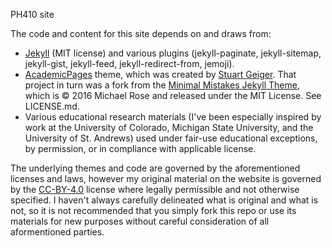 PH410 site


The code and content for this site depends on and draws from:
* [Jekyll](https://jekyllrb.com/) (MIT license) and various plugins (jekyll-paginate, jekyll-sitemap, jekyll-gist, jekyll-feed, jekyll-redirect-from, jemoji).
* [AcademicPages](https://github.com/academicpages/academicpages.github.io) theme, which was created by [Stuart Geiger](https://github.com/staeiou). That project in turn was a fork from the [Minimal Mistakes Jekyll Theme](https://mmistakes.github.io/minimal-mistakes/), which is © 2016 Michael Rose and released under the MIT License. See LICENSE.md.
* Various educational research materials (I've been especially inspired by work at the University of Colorado, Michigan State University, and the University of St. Andrews) used under fair-use educational exceptions, by permission, or in compliance with applicable license.

The underlying themes and code are governed by the aforementioned licenses and laws, however my original material on the website is governed by the [CC-BY-4.0](https://creativecommons.org/licenses/by/4.0/) license where legally permissible and not otherwise specified. I haven't always carefully delineated what is original and what is not, so it is not recommended that you simply fork this repo or use its materials for new purposes without careful consideration of all aformentioned parties.
